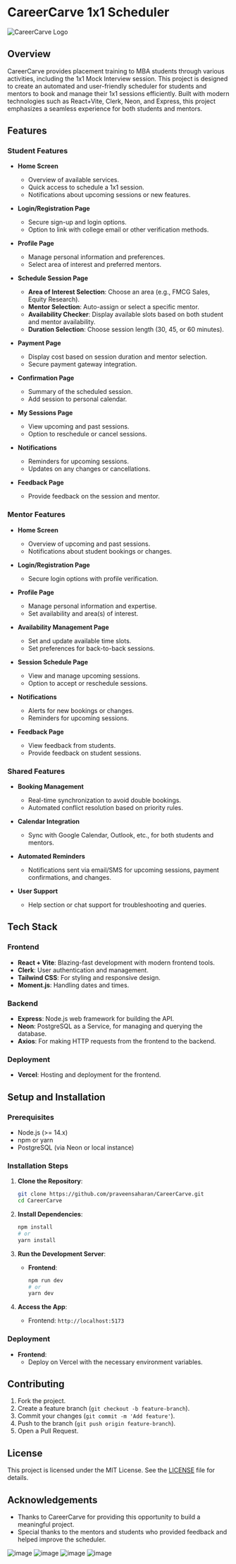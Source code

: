 
# CareerCarve 1x1 Scheduler

![CareerCarve Logo](./public/logo.svg)

## Overview

CareerCarve provides placement training to MBA students through various activities, including the 1x1 Mock Interview session. This project is designed to create an automated and user-friendly scheduler for students and mentors to book and manage their 1x1 sessions efficiently. Built with modern technologies such as React+Vite, Clerk, Neon, and Express, this project emphasizes a seamless experience for both students and mentors.

## Features

### Student Features

- **Home Screen**
  - Overview of available services.
  - Quick access to schedule a 1x1 session.
  - Notifications about upcoming sessions or new features.
  
- **Login/Registration Page**
  - Secure sign-up and login options.
  - Option to link with college email or other verification methods.
  
- **Profile Page**
  - Manage personal information and preferences.
  - Select area of interest and preferred mentors.
  
- **Schedule Session Page**
  - **Area of Interest Selection**: Choose an area (e.g., FMCG Sales, Equity Research).
  - **Mentor Selection**: Auto-assign or select a specific mentor.
  - **Availability Checker**: Display available slots based on both student and mentor availability.
  - **Duration Selection**: Choose session length (30, 45, or 60 minutes).
  
- **Payment Page**
  - Display cost based on session duration and mentor selection.
  - Secure payment gateway integration.
  
- **Confirmation Page**
  - Summary of the scheduled session.
  - Add session to personal calendar.
  
- **My Sessions Page**
  - View upcoming and past sessions.
  - Option to reschedule or cancel sessions.
  
- **Notifications**
  - Reminders for upcoming sessions.
  - Updates on any changes or cancellations.
  
- **Feedback Page**
  - Provide feedback on the session and mentor.

### Mentor Features

- **Home Screen**
  - Overview of upcoming and past sessions.
  - Notifications about student bookings or changes.
  
- **Login/Registration Page**
  - Secure login options with profile verification.
  
- **Profile Page**
  - Manage personal information and expertise.
  - Set availability and area(s) of interest.
  
- **Availability Management Page**
  - Set and update available time slots.
  - Set preferences for back-to-back sessions.
  
- **Session Schedule Page**
  - View and manage upcoming sessions.
  - Option to accept or reschedule sessions.
  
- **Notifications**
  - Alerts for new bookings or changes.
  - Reminders for upcoming sessions.
  
- **Feedback Page**
  - View feedback from students.
  - Provide feedback on student sessions.

### Shared Features

- **Booking Management**
  - Real-time synchronization to avoid double bookings.
  - Automated conflict resolution based on priority rules.
  
- **Calendar Integration**
  - Sync with Google Calendar, Outlook, etc., for both students and mentors.
  
- **Automated Reminders**
  - Notifications sent via email/SMS for upcoming sessions, payment confirmations, and changes.
  
- **User Support**
  - Help section or chat support for troubleshooting and queries.

## Tech Stack

### Frontend

- **React + Vite**: Blazing-fast development with modern frontend tools.
- **Clerk**: User authentication and management.
- **Tailwind CSS**: For styling and responsive design.
- **Moment.js**: Handling dates and times.

### Backend

- **Express**: Node.js web framework for building the API.
- **Neon**: PostgreSQL as a Service, for managing and querying the database.
- **Axios**: For making HTTP requests from the frontend to the backend.

### Deployment

- **Vercel**: Hosting and deployment for the frontend.


## Setup and Installation

### Prerequisites

- Node.js (>= 14.x)
- npm or yarn
- PostgreSQL (via Neon or local instance)

### Installation Steps

1. **Clone the Repository**:
   ```bash
   git clone https://github.com/praveensaharan/CareerCarve.git
   cd CareerCarve
   ```

2. **Install Dependencies**:
   ```bash
   npm install
   # or
   yarn install
   ```



4. **Run the Development Server**:
   - **Frontend**:
     ```bash
     npm run dev
     # or
     yarn dev
     ```


5. **Access the App**:
   - Frontend: `http://localhost:5173`


### Deployment

- **Frontend**:
  - Deploy on Vercel with the necessary environment variables.


## Contributing

1. Fork the project.
2. Create a feature branch (`git checkout -b feature-branch`).
3. Commit your changes (`git commit -m 'Add feature'`).
4. Push to the branch (`git push origin feature-branch`).
5. Open a Pull Request.

## License

This project is licensed under the MIT License. See the [LICENSE](./LICENSE) file for details.

## Acknowledgements

- Thanks to CareerCarve for providing this opportunity to build a meaningful project.
- Special thanks to the mentors and students who provided feedback and helped improve the scheduler.

![image](https://github.com/user-attachments/assets/572af2b6-2370-40d8-9d8b-8729409de3a1)
![image](https://github.com/user-attachments/assets/c1ecfa70-4ff2-40cb-a49e-0e05af3320b8)
![image](https://github.com/user-attachments/assets/146fcb00-51c2-4d0c-8070-6dad2159813d)
![image](https://github.com/user-attachments/assets/461e2433-3db2-49d5-b00c-771cc3e2fa98)



